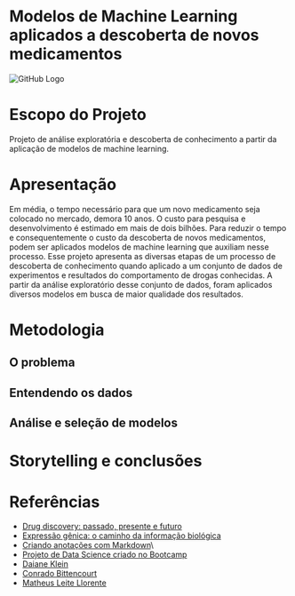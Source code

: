 
# Modelos de Machine Learning aplicados a descoberta de novos medicamentos

![GitHub Logo](https://cdn.dvidshub.net/media/thumbs/photos/2005/6209342/1000w_q75.jpg)


# Escopo do Projeto

Projeto de análise exploratória e descoberta de conhecimento a partir da aplicação de  modelos de machine learning.

# Apresentação

Em média, o tempo necessário para que um novo medicamento seja colocado no mercado, demora 10 anos. O custo para pesquisa e desenvolvimento é estimado em mais de dois bilhões. 
Para reduzir o tempo e consequentemente o custo da descoberta de novos medicamentos, podem ser aplicados modelos de machine learning que auxiliam nesse processo.
Esse projeto apresenta as diversas etapas de um processo de descoberta de conhecimento quando aplicado a um conjunto de dados de experimentos e resultados do comportamento de drogas conhecidas. A partir da análise exploratório desse conjunto de dados, foram aplicados diversos modelos em busca de maior qualidade dos resultados.

# Metodologia

## O problema


## Entendendo os dados


## Análise e seleção de modelos

# Storytelling e conclusões


# Referências

- [Drug discovery: passado, presente e futuro](https://docs.google.com/document/d/10EhrQBChlyYIcff3to7PrCQi5HcNk2r-zd2ZCKPtcz8/edit?usp=sharing)
- [Expressão gênica: o caminho da informação biológica](https://drive.google.com/file/d/1VNP08ffCiGD8cqaBkdHATWSX8Yxfm3dj/view?usp=sharing)
- [Criando anotações com Markdown](https://www.alura.com.br/artigos/criando-anotacoes-com-markdown)\
- [Projeto de Data Science criado no Bootcamp](https://github.com/souzajvp/data_science_bootcamp/tree/main/modulo_final)
- [Daiane Klein](https://colab.research.google.com/drive/1EwueEMQC_vLXf_oxN3w60itrvsHjrw8B?usp=sharing)
- [Conrado Bittencourt](https://colab.research.google.com/drive/1QCRMnF-9cFRuOO_PrWpzj-UAclQuIomB?usp=sharing)
- [Matheus Leite Llorente](https://colab.research.google.com/drive/1eca1wG-pkGT0IiPv4-vcpjur3tJjj-6e?usp=sharing)






